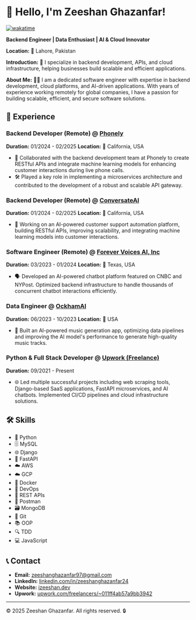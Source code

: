 # 👋 Hello, I'm Zeeshan Ghazanfar!
[![wakatime](https://wakatime.com/badge/user/4b9f34e2-01ef-4c7d-9191-11e96c911252.svg)](https://wakatime.com/@4b9f34e2-01ef-4c7d-9191-11e96c911252)

**Backend Engineer | Data Enthusiast | AI & Cloud Innovator**

**Location:** 📍 Lahore, Pakistan

**Introduction:**
💼 I specialize in backend development, APIs, and cloud infrastructure, helping businesses build scalable and efficient applications.

**About Me:**
👨‍💻 I am a dedicated software engineer with expertise in backend development, cloud platforms, and AI-driven applications. With years of experience working remotely for global companies, I have a passion for building scalable, efficient, and secure software solutions.

## 💼 Experience

### Backend Developer (Remote) @ [Phonely](https://phonely.ai)
**Duration:** 01/2024 - 02/2025
**Location:** 📍 California, USA
- 🤝 Collaborated with the backend development team at Phonely to create RESTful APIs and integrate machine learning models for enhancing customer interactions during live phone calls.
- 🛠️ Played a key role in implementing a microservices architecture and contributed to the development of a robust and scalable API gateway.

### Backend Developer (Remote) @ [ConversateAI](https://conversate.us)
**Duration:** 01/2024 - 02/2025
**Location:** 📍 California, USA
- 🤖 Working on an AI-powered customer support automation platform, building RESTful APIs, improving scalability, and integrating machine learning models into customer interactions.

### Software Engineer (Remote) @ [Forever Voices AI, Inc](https://forevervoices.com)
**Duration:** 03/2023 - 01/2024
**Location:** 📍 Texas, USA
- 🗣️ Developed an AI-powered chatbot platform featured on CNBC and NYPost. Optimized backend infrastructure to handle thousands of concurrent chatbot interactions efficiently.

### Data Engineer @ [OckhamAI](https://www.ockham.ai/)
**Duration:** 06/2023 - 10/2023
**Location:** 📍 USA
- 🎵 Built an AI-powered music generation app, optimizing data pipelines and improving the AI model's performance to generate high-quality music tracks.

### Python & Full Stack Developer @ [Upwork (Freelance)](https://www.upwork.com/freelancers/~011ff4ab57a9bb3942?mp_source=share)
**Duration:** 09/2021 - Present
- 🌐 Led multiple successful projects including web scraping tools, Django-based SaaS applications, FastAPI microservices, and AI chatbots. Implemented CI/CD pipelines and cloud infrastructure solutions.

## 🛠️ Skills
- 🐍 Python
- 🗄️ MySQL
- 🌐 Django
- 🚀 FastAPI
- ☁️ AWS
- ☁️ GCP
- 🐳 Docker
- 🔄 DevOps
- 🔗 REST APIs
- 📨 Postman
- 🗃️ MongoDB
- 🔧 Git
- 📚 OOP
- 🔍 TDD
- 💻 JavaScript

## 📞 Contact
- **Email:** [zeeshanghazanfar97@gmail.com](mailto:zeeshanghazanfar97@gmail.com)
- **LinkedIn:** [linkedin.com/in/zeeshanghazanfar24](https://www.linkedin.com/in/zeeshanghazanfar24)
- **Website:** [izeeshan.dev](https://izeeshan.dev)
- **Upwork:** [upwork.com/freelancers/~011ff4ab57a9bb3942](https://www.upwork.com/freelancers/~011ff4ab57a9bb3942?mp_source=share)


---

© 2025 Zeeshan Ghazanfar. All rights reserved. 🔒
